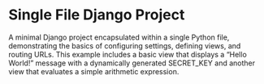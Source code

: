 # Single File Django Project
 A minimal Django project encapsulated within a single Python file, demonstrating the basics of configuring settings, defining views, and routing URLs. This example includes a basic view that displays a “Hello World!” message with a dynamically generated SECRET_KEY and another view that evaluates a simple arithmetic expression.
